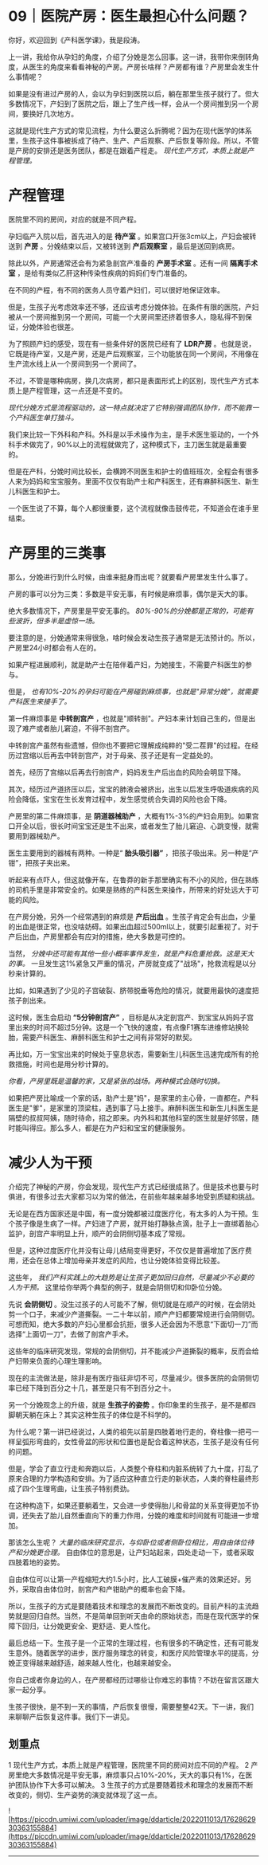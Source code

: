 # 09｜医院产房：医生最担心什么问题？

你好，欢迎回到《产科医学课》，我是段涛。

上一讲，我给你从孕妇的角度，介绍了分娩是怎么回事。这一讲，我带你来倒转角度，从医生的角度来看看神秘的产房。产房长啥样？产房都有谁？产房里会发生什么事情呢？

如果是没有进过产房的人，会以为孕妇到医院以后，躺在那里生孩子就行了。但大多数情况下，产妇到了医院之后，跟上了生产线一样，会从一个房间推到另一个房间，要换好几次地方。

这就是现代生产方式的常见流程，为什么要这么折腾呢？因为在现代医学的体系里，生孩子这件事被拆成了待产、生产、产后观察、产后恢复等阶段。所以，不管是产房的安排还是医务团队，都是在跟着产程走。 *现代生产方式，本质上就是产程管理。*

# 产程管理

医院里不同的房间，对应的就是不同产程。

孕妇临产入院以后，首先进入的是 **待产室** 。如果宫口开张3cm以上，产妇会被转送到 **产房** 。分娩结束以后，又被转送到 **产后观察室** ，最后是送回到病房。

除此以外，产房通常还会有为紧急剖宫产准备的 **产房手术室** 。还有一间 **隔离手术室** ，是给有类似乙肝这种传染性疾病的妈妈们专门准备的。

在不同的产程，有不同的医务人员守着产妇们，可以很好地保证效率。

但是，生孩子光考虑效率还不够，还应该考虑分娩体验。在条件有限的医院，产妇被从一个房间推到另一个房间，可能一个大房间里还挤着很多人，隐私得不到保证，分娩体验也很差。

为了照顾产妇的感受，现在有一些条件好的医院已经有了 **LDR产房** 。也就是说，它既是待产室，又是产房，还是产后观察室，三个功能放在同一个房间，不用像在生产流水线上从一个房间到另一个房间了。

不过，不管是哪种病房，换几次病房，都只是表面形式上的区别，现代生产方式本质上是产程管理，这一点还是不变的。

 *现代分娩方式是流程驱动的，这一特点就决定了它特别强调团队协作，而不能靠一个产科医生单打独斗。*

我们来比较一下外科和产科。外科是以手术操作为主，是手术医生驱动的，一个外科手术做完了，90%以上的流程就做完了，这种模式下，主刀医生就是最重要的。

但是在产科，分娩时间比较长，会横跨不同医生和护士的值班班次，全程会有很多人来为妈妈和宝宝服务。里面不仅仅有助产士和产科医生，还有麻醉科医生、新生儿科医生和护士。

一个医生说了不算，每个人都很重要，这个流程就像击鼓传花，不知道会在谁手里结束。

# 产房里的三类事

那么，分娩进行到什么时候，由谁来挺身而出呢？就要看产房里发生什么事了。

产房的事可以分为三类：多数是平安无事，有时候是麻烦事，偶尔是天大的事。

绝大多数情况下，产房里是平安无事的。 *80%-90%的分娩都是正常的，可能有些波折，但多半是虚惊一场。*

要注意的是，分娩通常来得很急，啥时候会发动生孩子通常是无法预计的。所以，产房里24小时都会有人在的。

如果产程进展顺利，就是助产士在陪伴着产妇，为她接生，不需要产科医生的参与。

但是， *也有10%-20%的孕妇可能在产房碰到麻烦事，也就是"异常分娩"，就需要产科医生来接手了。*

第一件麻烦事是 **中转剖宫产** ，也就是"顺转剖"。产妇本来计划自己生的，但是出现了难产或者胎儿窘迫，不得不剖宫产。

中转剖宫产虽然有些遗憾，但你也不要把它理解成纯粹的"受二茬罪"的过程。在经历过宫缩以后再去中转剖宫产，对于母亲、孩子还是有一定益处的。

首先，经历了宫缩以后再去行剖宫产，妈妈发生产后出血的风险会明显下降。

其次，经历过产道挤压以后，宝宝的肺液会被挤出，出生以后发生呼吸道疾病的风险会降低，宝宝在生长发育过程中，发生感觉统合失调的风险也会下降。

产房里的第二件麻烦事，是 **阴道器械助产** ，大概有1%-3%的产妇会用到。如果宫口开全以后，很长时间宝宝还是生不出来，或者发生了胎儿窘迫、心跳变慢，就需要用到器械助产。

医生主要用到的器械有两种。一种是“ **胎头吸引器”** ，把孩子吸出来。另一种是“产钳”，把孩子夹出来。

听起来有点吓人，但这就像开车，在鲁莽的新手那里确实有不小的风险，但在熟练的司机手里是非常安全的。如果是熟练的产科医生来操作，所带来的好处远大于可能的风险。

在产房分娩，另外一个经常遇到的麻烦是 **产后出血** 。生孩子肯定会有出血，少量的出血是很正常，也没啥妨碍。如果出血超过500ml以上，就要引起重视了。对于产后出血，产房里都会有应对的措施，绝大多数是可控的。

当然， *分娩中还可能有其他一些小概率事件发生，就是产科危重抢救。这是天大的事。* 一旦发生这1%紧急又严重的情况，产房就变成了"战场"，抢救流程是以分秒来计算的。

比如，如果遇到了少见的子宫破裂、脐带脱垂等危险的情况，就要用最快的速度把孩子剖出来。

这时候，医生会启动 **“5分钟剖宫产”** ，目标是从决定剖宫产、到宝宝从妈妈子宫里出来的时间不超过5分钟。这是一个飞快的速度，有点像F1赛车进维修站换轮胎，需要产科医生、麻醉科医生和护士之间有非常好的默契。

再比如，万一宝宝出来的时候处于窒息状态，需要新生儿科医生迅速完成所有的抢救措施，时间也是用分秒计算的。

 *你看，产房里既是温馨的家，又是紧张的战场。两种模式会随时切换。*

如果把产房比喻成一个家的话，助产士是"妈"，是家里的主心骨，一直都在。产科医生是"爹"，是家里的顶梁柱，遇到事了马上接手。麻醉科医生和新生儿科医生是隔壁的叔叔阿姨，随时待命，招之即来。内外科和其他科室的医生就是好邻居，随时能叫得应。那么多人，都是在为产妇和宝宝的健康服务。

# 减少人为干预

介绍完了神秘的产房，你会发现，现代生产方式已经很成熟了。但是技术也要与时俱进，有很多过去大家都习以为常的做法，在前些年越来越多地受到质疑和挑战。

无论是在西方国家还是中国，有一度分娩都被过度医疗化，有太多的人为干预。生个孩子像是生病了一样。产妇进了产房，就开始打静脉点滴，肚子上一直绑着胎心监护，剖宫产率明显上升，顺产的会阴侧切基本成了常规。

但是，这种过度医疗化并没有让母儿结局变得更好，不仅仅是普遍增加了医疗费用，还会在总体上增加母亲并发症的风险，也让分娩体验变得比较差。

这些年， *我们产科实践上的大趋势是让生孩子更加回归自然，尽量减少不必要的人为干预。* 这里给你举两个典型的例子，就是会阴侧切和仰卧位分娩。

先说 **会阴侧切** 。没生过孩子的人可能不了解，侧切就是在顺产的时候，在会阴处剪一个口子，来减少产道撕裂。一二十年以前，顺产产妇都要常规进行会阴侧切。可想而知，绝大多数的产妇心里都会抗拒，很多人还会因为不愿意“下面切一刀”而选择“上面切一刀”，去做了剖宫产手术。

这些年的临床研究发现，常规的会阴侧切，并不能减少产道撕裂的概率，反而会给产妇带来负面的心理生理影响。

现在的主流做法是，除非是有医疗指征非切不可，尽量减少。很多医院的会阴侧切率已经下降到百分之十几，甚至是只有不到百分之十。

另一个分娩观念上的升级，就是 **生孩子的姿势** 。你印象里的生孩子，是不是都四脚朝天躺在床上？其实这种生孩子的体位是不科学的。

为什么呢？第一讲已经说过，人类的祖先以前是四肢着地行走的，脊柱像一把弓一样呈弧形弯曲的，女性骨盆的形状和位置也是配合着这种状态，生孩子是没有任何的问题。

但是，学会了直立行走和奔跑以后，人类整个脊柱和内脏系统转了九十度，打乱了原来合理的力学构造和安排。为了适应这种直立行走的新状态，人类的脊柱最终形成了四个生理弯曲，让生孩子特别费劲。

在这种构造下，如果还要躺着生，又会进一步使得胎儿和骨盆的关系变得更加不协调，还失去了胎儿自然垂直向下的重力作用，分娩的难度和时间就有可能进一步增加。

那该怎么生呢？ *大量的临床研究显示，与仰卧位或者侧卧位相比，用自由体位待产和分娩更合理。* 自由体位的意思是，让产妇站起来，四处走动一下，或者采取四肢着地的姿势。

自由体位可以让第一产程缩短大约1.5小时，比人工破膜+催产素的效果还好。另外，采取自由体位时，剖宫产和产钳助产的概率也会下降。

所以，生孩子的方式是要随着技术和理念的发展而不断改变的。目前产科的主流趋势就是回归自然。当然，不是简单回到听天由命的原始状态，而是在现代医学的保障下回归，让分娩更安全、更舒适、更人性化。

最后总结一下。生孩子是一个正常的生理过程，也有很多的不确定性，还有可能发生意外。随着医学的进步，医疗服务理念的转变，和医疗风险管理水平的提高，分娩正变得越来越舒适，越来越人性化，也越来越安全。

你自己或者你身边的人，在产房都经历过哪些让你难忘的事情？不妨在留言区跟大家一起分享。

生孩子很快，是不到一天的事情，产后恢复很慢，需要整整42天。下一讲，我们来聊聊产后恢复这件事。我们下一讲见。

## 划重点

1 现代生产方式，本质上就是产程管理，医院里不同的房间对应不同的产程。
2 产房里绝大多数情况是平安无事，麻烦事只占10%-20%，天大的事只有1%，在医护团队协作下大多可以解决。
3 生孩子的方式是要随着技术和理念的发展而不断改变的，侧切、生产姿势的演变就体现了这一点。

![https://piccdn.umiwi.com/uploader/image/ddarticle/2022011013/1762862930363155884](https://piccdn.umiwi.com/uploader/image/ddarticle/2022011013/1762862930363155884)

---
